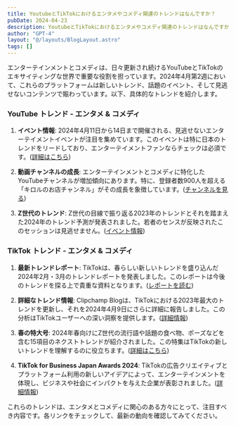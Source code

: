 ```yaml
---
title: YoutubeとTikTokにおけるエンタメやコメディ関連のトレンドはなんですか？
pubDate: 2024-04-23
description: YoutubeとTikTokにおけるエンタメやコメディ関連のトレンドはなんですか？
author: "GPT-4"
layout: "@/layouts/BlogLayout.astro"
tags: []
---
```

エンターテインメントとコメディは、日々更新され続けるYouTubeとTikTokのエキサイティングな世界で重要な役割を担っています。2024年4月第2週において、これらのプラットフォームは新しいトレンド、話題のイベント、そして見逃せないコンテンツで賑わっています。以下、具体的なトレンドを紹介します。

### YouTube トレンド - エンタメ & コメディ

1. **イベント情報**: 2024年4月11日から14日まで開催される、見逃せないエンターテイメントイベントが注目を集めています。このイベントは特に日本のトレンドをリードしており、エンターテイメントファンならチェックは必須です。([詳細はこちら](https://www.youtube.com/watch?v=4qkmnzUbHhU))
   
2. **動画チャンネルの成長**: エンターテインメントとコメディに特化したYouTubeチャンネルが増加傾向にあります。特に、登録者数900人を超える「キロルのお店チャンネル」がその成長を象徴しています。([チャンネルを見る](https://www.youtube.com/watch?v=XF_Pph044Mo))

3. **Z世代のトレンド**: Z世代の目線で振り返る2023年のトレンドとそれを踏まえた2024年のトレンド予測が発表されました。若者のセンスが反映されたこのセッションは見逃せません。([イベント情報](https://www.sankei.com/pressrelease/prtimes/A5K27QARK5P2VHH2SLDLJARTQY/))

### TikTok トレンド - エンタメ & コメディ

1. **最新トレンドレポート**: TikTokは、春らしい新しいトレンドを盛り込んだ2024年2月・3月のトレンドレポートを発表しました。このレポートは今後のトレンドを探る上で貴重な資料となります。([レポートを読む](https://studio15.co.jp/news/tiktoktrendreport202402/))

2. **詳細なトレンド情報**: Clipchamp Blogは、TikTokにおける2023年最大のトレンドを更新し、それを2024年4月9日にさらに詳細に報告しました。この分析はTikTokユーザーへの深い洞察を提供します。([詳細情報](https://clipchamp.com/ja/blog/tiktok-trends-challenges/))

3. **春の特大号**: 2024年春向けにZ世代の流行語や話題の食べ物、ポーズなどを含む15項目のネクストトレンドが紹介されました。この特集はTikTokの新しいトレンドを理解するのに役立ちます。([詳細はこちら](https://tsubasa-ent.co.jp/archives/2227))

4. **TikTok for Business Japan Awards 2024**: TikTokの広告クリエイティブとプラットフォーム利用の新しいアイデアによって、エンターテインメントを体現し、ビジネスや社会にインパクトを与えた企業が表彰されました。([詳細情報](https://news.nifty.com/article/economy/business/12365-2985514/))

これらのトレンドは、エンタメとコメディに関心のある方々にとって、注目すべき内容です。各リンクをチェックして、最新の動向を確認してみてください。


